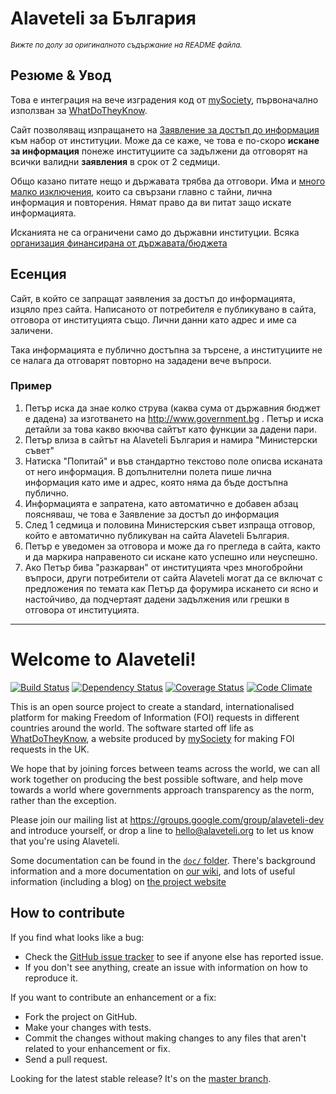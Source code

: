 # Alaveteli за България
<small>*Вижте по долу за оригиналното съдържание на READMЕ файла.*</small>
## Резюме & Увод
Това е интеграция на вече изградения код от [mySociety](http://mysociety.org), първоначално използван за [WhatDoTheyKnow](http://www.whatdotheyknow.com).

Сайт позволяващ изпращането на [Заявление за достъп до информация](http://www.aip-bg.org/howto/%D0%97%D0%B0%D1%8F%D0%B2%D0%BB%D0%B5%D0%BD%D0%B8%D0%B5/) към набор от институции. Може да се каже, че това е по-скоро **искане за информация** понеже институциите са задължени да отговорят на всички валидни **заявления** в срок от 2 седмици.

Общо казано питате нещо и държавата трябва да отговори. Има и [много малко изключения](http://www.aip-bg.org/howto/%D0%92%D1%8A%D0%BF%D1%80%D0%BE%D1%81%D0%B8/#QH9), които са свързани главно с тайни, лична информация и повторения. Нямат право да ви питат защо искате информацията.

Исканията не са ограничени само до държавни институции. Всяка [организация финансирана от държавата/бюджета](http://www.aip-bg.org/howto/%D0%92%D1%8A%D0%BF%D1%80%D0%BE%D1%81%D0%B8/#QH9)

## Есенция
Сайт, в който се запращат заявления за достъп до информацията, изцяло през сайта. Написаното от потребителя е публикувано в сайта, отговора от институцията също. Лични данни като адрес и име са заличени.

Така информацията е публично достъпна за търсене, а институциите не се налага да отговарят повторно на зададени вече въпроси.

### Пример

1. Петър иска да знае колко струва (каква сума от държавния бюджет е дадена) за изготването на http://www.government.bg . Петър и иска детайли за това какво вкючва сайтът като функции за дадени пари.
1. Петър влиза в сайтът на Alaveteli България и намира "Министерски съвет"
1. Натиска "Попитай" и във стандартно текстово поле описва исканата от него информация. В допълнителни полета пише лична информация като име и адрес, която няма да бъде достъпна публично.
1. Информацията е запратена, като автоматично е добавен абзац поясняваш, че това е Заявление за достъп до информация
1. След 1 седмица и половина Министерския съвет изпраща отговор, който е автоматично публикуван на сайта Alaveteli България. 
1. Петър е уведомен за отговора и може да го прегледа в сайта, както и да маркира направеното си искане като успешно или неуспешно.
1. Ако Петър бива "разкарван" от институцията чрез многобройни въпроси, други потребители от сайта Alaveteli могат да се включат с предложения по темата как Петър да форумира искането си ясно и настойчиво, да подчертаят дадени задължения или грешки в отговора от институцията.

-----------
# Welcome to Alaveteli!

[![Build Status](https://secure.travis-ci.org/mysociety/alaveteli.png)](http://travis-ci.org/mysociety/alaveteli) [![Dependency Status](https://gemnasium.com/mysociety/alaveteli.png)](https://gemnasium.com/mysociety/alaveteli) [![Coverage Status](https://coveralls.io/repos/mysociety/alaveteli/badge.png?branch=rails-3-develop)](https://coveralls.io/r/mysociety/alaveteli) [![Code Climate](https://codeclimate.com/github/mysociety/alaveteli.png)](https://codeclimate.com/github/mysociety/alaveteli)

This is an open source project to create a standard, internationalised
platform for making Freedom of Information (FOI) requests in different
countries around the world. The software started off life as
[WhatDoTheyKnow](http://www.whatdotheyknow.com), a website produced by
[mySociety](http://mysociety.org) for making FOI requests in the UK.

We hope that by joining forces between teams across the world, we can
all work together on producing the best possible software, and help
move towards a world where governments approach transparency as the
norm, rather than the exception.

Please join our mailing list at
https://groups.google.com/group/alaveteli-dev and introduce yourself, or
drop a line to hello@alaveteli.org to let us know that you're using Alaveteli.

Some documentation can be found in the
[`doc/` folder](https://github.com/mysociety/alaveteli/tree/master/doc).
There's background information and a more documentation on
[our wiki](https://github.com/mysociety/alaveteli/wiki/Home/), and lots
of useful information (including a blog) on
[the project website](http://alaveteli.org)

## How to contribute

If you find what looks like a bug:

* Check the [GitHub issue tracker](http://github.com/mysociety/alaveteli/issues/)
  to see if anyone else has reported issue.
* If you don't see anything, create an issue with information on how to reproduce it.

If you want to contribute an enhancement or a fix:

* Fork the project on GitHub.
* Make your changes with tests.
* Commit the changes without making changes to any files that aren't related to your enhancement or fix.
* Send a pull request.

Looking for the latest stable release? It's on the
[master branch](https://github.com/mysociety/alaveteli/tree/master).

